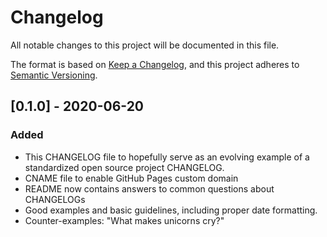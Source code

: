 # Changelog
All notable changes to this project will be documented in this file.

The format is based on [Keep a Changelog](https://keepachangelog.com/en/1.0.0/),
and this project adheres to [Semantic Versioning](https://semver.org/spec/v2.0.0.html).


## [0.1.0] - 2020-06-20

### Added
- This CHANGELOG file to hopefully serve as an evolving example of a
  standardized open source project CHANGELOG.
- CNAME file to enable GitHub Pages custom domain
- README now contains answers to common questions about CHANGELOGs
- Good examples and basic guidelines, including proper date formatting.
- Counter-examples: "What makes unicorns cry?"

<!--[Unreleased]: https://github.com/olivierlacan/keep-a-changelog/compare/v1.0.0...HEAD-->
<!--[0.0.1]: https://github.com/olivierlacan/keep-a-changelog/releases/tag/v0.0.1-->
